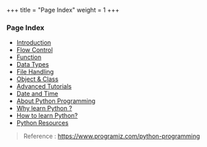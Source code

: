 +++
title = "Page Index"
weight = 1
+++

### Page Index

-   [Introduction](https://www.programiz.com/python-programming#introduction "Introduction")
-   [Flow Control](https://www.programiz.com/python-programming#flow-control "Python Flow Control")
-   [Function](https://www.programiz.com/python-programming#functions "Python Functions")
-   [Data Types](https://www.programiz.com/python-programming#datatypes "Python Datatype")
-   [File Handling](https://www.programiz.com/python-programming#files "Python Files")
-   [Object & Class](https://www.programiz.com/python-programming#object-class "Python Object and Class")
-   [Advanced Tutorials](https://www.programiz.com/python-programming#advanced-topic "Python Advanced Tutorials")
-   [Date and Time](https://www.programiz.com/python-programming#date-time "Python Date and Time")
-   [About Python Programming](https://www.programiz.com/python-programming#about "About Python Programming")
-   [Why learn Python ?](https://www.programiz.com/python-programming#why "Why learn Python?")
-   [How to learn Python?](https://www.programiz.com/python-programming#how "How to learn Python?")
-   [Python Resources](https://www.programiz.com/python-programming#resources "Python Resources")


> Reference : https://www.programiz.com/python-programming


